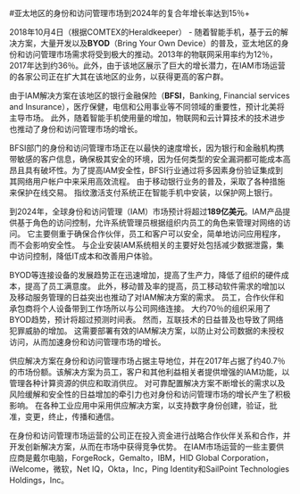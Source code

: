 #亚太地区的身份和访问管理市场到2024年的复合年增长率达到15％+

2018年10月4日（根据COMTEX的Heraldkeeper） - 随着智能手机，基于云的解决方案，大量开发以及**BYOD**（Bring Your Own Device）的普及，亚太地区的身份和访问管理市场需求将受到极大的推动。2013年的物联网采用率约为12％，2017年达到约36％。此外，由于该地区展示了巨大的增长潜力，在IAM市场运营的各家公司正在扩大其在该地区的业务，以获得更高的客户群。

由于IAM解决方案在该地区的银行金融保险（**BFSI**，Banking, Financial services and Insurance），医疗保健，电信和公用事业等不同领域的重要性，预计北美将主导市场。 此外，随着智能手机使用量的增加，物联网和云计算技术的技术进步也推动了身份和访问管理市场的增长。

BFSI部门的身份和访问管理市场正在以最快的速度增长，因为银行和金融机构携带敏感的客户信息，确保极其安全的环境，因为任何类型的安全漏洞都可能成本高昂且具有破坏性。为了提高IAM安全性，BFSI行业通过将多因素身份验证集成到其网络用户帐户中来采用高效流程。 由于移动银行业务的普及，采取了各种措施来保护在线交易。 指纹激活支付系统正在智能手机中安装，以保护网上银行。


到2024年，全球身份和访问管理（IAM）市场预计将超过**189亿美元**。IAM产品提供基于角色的访问控制，允许系统管理员根据组织内员工的角色来管理对网络的访问。 它主要侧重于确保合作伙伴，员工和客户可以安全，简单地访问应用程序，而不会影响安全性。 与企业安装IAM系统相关的主要好处包括减少数据泄露，集中访问控制，降低IT成本和改善用户体验。

BYOD等连接设备的发展趋势正在迅速增加，提高了生产力，降低了组织的硬件成本，提高了员工满意度。 此外，移动普及率的提高，员工移动软件需求的增加以及移动服务管理的日益突出也推动了对IAM解决方案的需求。 员工，合作伙伴和承包商将个人设备带到工作场所以与公司网络连接。 大约70％的组织采用了BYOD趋势，预计将超过预测时间表。 然而，互联技术的日益普及也导致了网络犯罪威胁的增加。 这需要部署有效的IAM解决方案，以防止对公司数据的未授权访问，从而加速身份和访问管理市场的增长。

供应解决方案在身份和访问管理市场占据主导地位，并在2017年占据了约40.7％的市场份额。该解决方案为员工，客户和其他利益相关者提供增强的IAM功能，以管理各种计算资源的供应和取消供应。 对可靠配置解决方案不断增长的需求以及风险缓解和安全性的日益增加的牵引力也对身份和访问管理市场的增长产生了积极影响。 在各种工业应用中采用供应解决方案，以支持数字身份创建，验证，批准，变更，终止，传播和通信。

在身份和访问管理市场运营的公司正在投入资金进行战略合作伙伴关系和合作，并开发创新解决方案，从而在市场中获得竞争优势。 在IAM市场运营的一些主要供应商是戴尔电脑，ForgeRock，Gemalto，IBM，HID Global Corporation，iWelcome，微软，Net IQ，Okta，Inc，Ping Identity和SailPoint Technologies Holdings，Inc。
